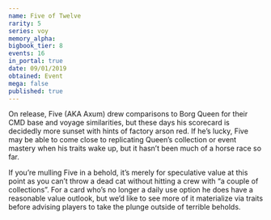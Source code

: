```yaml
---
name: Five of Twelve
rarity: 5
series: voy
memory_alpha:
bigbook_tier: 8
events: 16
in_portal: true
date: 09/01/2019
obtained: Event
mega: false
published: true
---
```


On release, Five (AKA Axum) drew comparisons to Borg Queen for their CMD base and voyage similarities, but these days his scorecard is decidedly more sunset with hints of factory arson red. If he’s lucky, Five may be able to come close to replicating Queen’s collection or event mastery when his traits wake up, but it hasn’t been much of a horse race so far.

If you’re mulling Five in a behold, it’s merely for speculative value at this point as you can’t throw a dead cat without hitting a crew with “a couple of collections”. For a card who’s no longer a daily use option he does have a reasonable value outlook, but we’d like to see more of it materialize via traits before advising players to take the plunge outside of terrible beholds.
